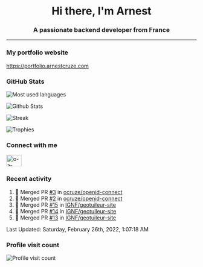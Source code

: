 <h1 align="center">Hi there, I'm Arnest</h1>
<h3 align="center">A passionate backend developer from France</h3>

---

### My portfolio website

https://portfolio.arnestcruze.com

### GitHub Stats

![Most used languages](https://github-readme-stats.vercel.app/api/top-langs/?username=ocruze&langs_count=10&layout=compact&hide=tsql)

![Github Stats](https://github-readme-stats.vercel.app/api?username=ocruze&count_private=true&show_icons=true&title_color=fff&text_color=fff&bg_color=30,36d1dc,904e95)

![Streak](https://github-readme-streak-stats.herokuapp.com/?user=ocruze&)

![Trophies](https://github-profile-trophy.vercel.app/?username=ocruze)

### Connect with me

<p align="left">
<a href="https://linkedin.com/in/o-a-cruze" target="blank"><img align="center" src="https://raw.githubusercontent.com/rahuldkjain/github-profile-readme-generator/master/src/images/icons/Social/linked-in-alt.svg" alt="o-a-cruze" height="30" width="40" /></a>
</p>

### Recent activity

<!--RECENT_ACTIVITY:start-->
1. 🎉 Merged PR [#3](https://github.com/ocruze/openid-connect/pull/3) in [ocruze/openid-connect](https://github.com/ocruze/openid-connect)
2. 🎉 Merged PR [#2](https://github.com/ocruze/openid-connect/pull/2) in [ocruze/openid-connect](https://github.com/ocruze/openid-connect)
3. 🎉 Merged PR [#15](https://github.com/IGNF/geotuileur-site/pull/15) in [IGNF/geotuileur-site](https://github.com/IGNF/geotuileur-site)
4. 🎉 Merged PR [#14](https://github.com/IGNF/geotuileur-site/pull/14) in [IGNF/geotuileur-site](https://github.com/IGNF/geotuileur-site)
5. 🎉 Merged PR [#13](https://github.com/IGNF/geotuileur-site/pull/13) in [IGNF/geotuileur-site](https://github.com/IGNF/geotuileur-site)
<!--RECENT_ACTIVITY:end-->

<!--RECENT_ACTIVITY:last_update-->
Last Updated: Saturday, February 26th, 2022, 1:07:18 AM
<!--RECENT_ACTIVITY:last_update_end-->

### Profile visit count

![Profile visit count](https://profile-counter.glitch.me/ocruze/count.svg)
